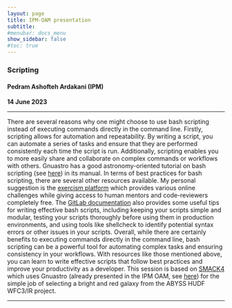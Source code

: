 ```yaml
---
layout: page
title: IPM-OAM presentation
subtitle: 
#menubar: docs_menu
show_sidebar: false
#toc: true
---
```


### Scripting
#### Pedram Ashofteh Ardakani (IPM)
**14 June 2023**

---

There are several reasons why one might choose to use bash scripting instead of executing commands directly in the command line. 
Firstly, scripting allows for automation and repeatability. By writing a script, you can automate a series of tasks and ensure 
that they are performed consistently each time the script is run. Additionally, scripting enables you to more easily share and 
collaborate on complex commands or workflows with others. Gnuastro has a good astronomy-oriented tutorial on bash scripting 
(see [here](https://www.gnu.org/software/gnuastro/manual/html_node/Writing-scripts-to-automate-the-steps.html )) 
in its manual. In terms of best practices for bash scripting, there are several other resources available. My personal suggestion 
is the [exercism platform](https://exercism.org/tracks/bash)  which provides various online challenges while giving access to 
human mentors and code-reviewers completely free. The [GitLab documentation](https://docs.gitlab.com/ee/ci/ssh_keys/README.html ) 
also provides some useful tips for writing effective bash scripts, including keeping  your scripts simple and modular, testing your 
scripts thoroughly before using them in production environments, and using tools like shellcheck to identify potential syntax errors 
or other issues in your scripts. Overall, while there are certainly benefits to executing commands directly in the command line, 
bash scripting can be a powerful tool for automating complex tasks and ensuring consistency in your workflows. With resources like 
those mentioned above, you can learn to write effective scripts that follow best practices and improve your productivity as a 
developer. This session is based on [SMACK4](https://gitlab.com/makhlaghi/smack-talks-iac/-/blob/master/smack-4-scripting.md ) which 
uses Gnuastro (already presented in the IPM OAM, see [here](https://ipm-oam.github.io/presentations/2023/05_24_Elham_Saremi/)) 
for the simple job of selecting a bright and red galaxy from the ABYSS HUDF WFC3/IR project. 

---
